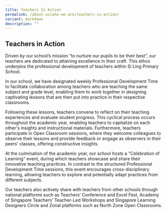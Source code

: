 ```yaml
---
title: Teachers In Action
permalink: /about-us/who-we-are/teachers-in-action/
variant: markdown
description: ""
---
```

<h2>Teachers in Action</h2>

Driven by our school’s mission “to nurture our pupils to be their best”, our teachers are dedicated to attaining excellence in their craft. This ethos underpins the professional development of teachers within Si Ling Primary School.

In our school, we have designated weekly Professional Development Time to facilitate collaboration among teachers who are teaching the same subject and grade level, enabling them to work together in designing captivating lessons that are then put into practice in their respective classrooms. 

Following these lessons, teachers convene to reflect on their teaching experiences and evaluate student progress. This cyclical process occurs throughout the academic year, enabling teachers to capitalize on each other's insights and instructional materials.
Furthermore, teachers participate in Open Classroom sessions, where they welcome colleagues to observe their lessons and provide feedback or engage as observers in their peers' classes, offering constructive insights.

At the culmination of the academic year, our school hosts a "Celebration of Learning" event, during which teachers showcase and share their innovative teaching practices. In contrast to the structured Professional Development Time sessions, this event encourages cross-disciplinary learning, allowing teachers to explore and potentially adapt practices from different subjects.


Our teachers also actively share with teachers from other schools through national platforms such as Teachers’ Conference and Excel Fest, Academy of Singapore Teachers’ Teacher-Led Workshops and Singapore Learning Designers Circle and Zonal platforms such as North Zone Open Classrooms.
